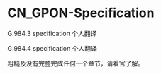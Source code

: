 # CN_GPON-Specification

G.984.3 specification 个人翻译

G.984.4 specification 个人翻译

粗糙及没有完整完成任何一个章节，请看官了解。
